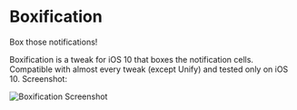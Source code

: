 # Boxification
Box those notifications!

Boxification is a tweak for iOS 10 that boxes the notification cells. Compatible with almost every tweak (except Unify) and tested only on iOS 10. Screenshot:

![Boxification Screenshot](http://i.imgur.com/uxxk1mL.png)
